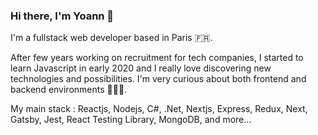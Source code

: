 ### Hi there, I'm Yoann 👋

I'm a fullstack web developer based in Paris 🇫🇷.

After few years working on recruitment for tech companies, I started to learn Javascript in early 2020 and I really love discovering new technologies and possibilities.
I'm very curious about both frontend and backend environments 👨🏻‍💻.

My main stack : Reactjs, Nodejs, C#, .Net, Nextjs, Express, Redux, Next, Gatsby, Jest, React Testing Library, MongoDB, and more...

<!-- Currently looking for my next opportunity, feel free to contact me : yoann.masson.pro@gmail.com -->



<!--
**YoannMas/YoannMas** is a ✨ _special_ ✨ repository because its `README.md` (this file) appears on your GitHub profile.

Here are some ideas to get you started:

- 🔭 I’m currently working on ...
- 🌱 I’m currently learning ...
- 👯 I’m looking to collaborate on ...
- 🤔 I’m looking for help with ...
- 💬 Ask me about ...
- 📫 How to reach me: ...
- 😄 Pronouns: ...
- ⚡ Fun fact: ...
-->
